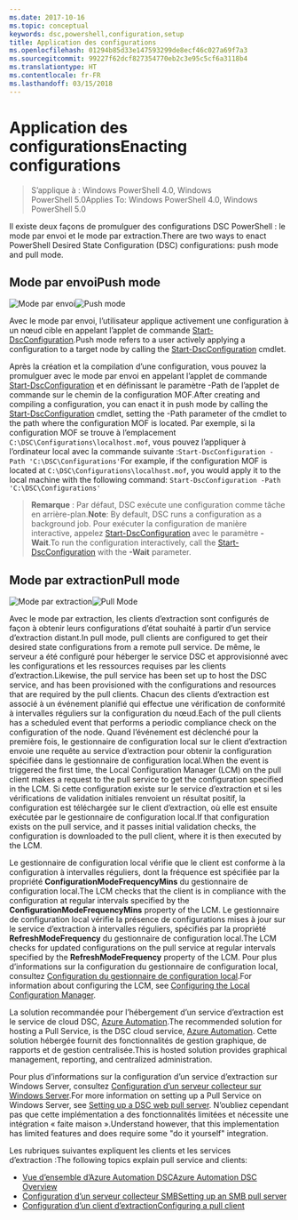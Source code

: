 ```yaml
---
ms.date: 2017-10-16
ms.topic: conceptual
keywords: dsc,powershell,configuration,setup
title: Application des configurations
ms.openlocfilehash: 01294b85d33e147593299de8ecf46c027a69f7a3
ms.sourcegitcommit: 99227f62dcf827354770eb2c3e95c5cf6a3118b4
ms.translationtype: HT
ms.contentlocale: fr-FR
ms.lasthandoff: 03/15/2018
---
```

# <a name="enacting-configurations"></a><span data-ttu-id="79dc4-103">Application des configurations</span><span class="sxs-lookup"><span data-stu-id="79dc4-103">Enacting configurations</span></span>

><span data-ttu-id="79dc4-104">S’applique à : Windows PowerShell 4.0, Windows PowerShell 5.0</span><span class="sxs-lookup"><span data-stu-id="79dc4-104">Applies To: Windows PowerShell 4.0, Windows PowerShell 5.0</span></span>

<span data-ttu-id="79dc4-105">Il existe deux façons de promulguer des configurations DSC PowerShell : le mode par envoi et le mode par extraction.</span><span class="sxs-lookup"><span data-stu-id="79dc4-105">There are two ways to enact PowerShell Desired State Configuration (DSC) configurations: push mode and pull mode.</span></span>

## <a name="push-mode"></a><span data-ttu-id="79dc4-106">Mode par envoi</span><span class="sxs-lookup"><span data-stu-id="79dc4-106">Push mode</span></span>

<span data-ttu-id="79dc4-107">![Mode par envoi](images/pushModel.png "Fonctionnement du mode par envoi")</span><span class="sxs-lookup"><span data-stu-id="79dc4-107">![Push mode](images/pushModel.png "How push mode works")</span></span>

<span data-ttu-id="79dc4-108">Avec le mode par envoi, l’utilisateur applique activement une configuration à un nœud cible en appelant l’applet de commande [Start-DscConfiguration](https://technet.microsoft.com/library/dn521623.aspx).</span><span class="sxs-lookup"><span data-stu-id="79dc4-108">Push mode refers to a user actively applying a configuration to a target node by calling the [Start-DscConfiguration](https://technet.microsoft.com/library/dn521623.aspx) cmdlet.</span></span>

<span data-ttu-id="79dc4-109">Après la création et la compilation d’une configuration, vous pouvez la promulguer avec le mode par envoi en appelant l’applet de commande [Start-DscConfiguration](https://technet.microsoft.com/library/dn521623.aspx) et en définissant le paramètre -Path de l’applet de commande sur le chemin de la configuration MOF.</span><span class="sxs-lookup"><span data-stu-id="79dc4-109">After creating and compiling a configuration, you can enact it in push mode by calling the [Start-DscConfiguration](https://technet.microsoft.com/library/dn521623.aspx) cmdlet, setting the -Path parameter of the cmdlet to the path where the configuration MOF is located.</span></span>
<span data-ttu-id="79dc4-110">Par exemple, si la configuration MOF se trouve à l’emplacement `C:\DSC\Configurations\localhost.mof`, vous pouvez l’appliquer à l’ordinateur local avec la commande suivante :`Start-DscConfiguration -Path 'C:\DSC\Configurations'`</span><span class="sxs-lookup"><span data-stu-id="79dc4-110">For example, if the configuration MOF is located at `C:\DSC\Configurations\localhost.mof`, you would apply it to the local machine with the following command: `Start-DscConfiguration -Path 'C:\DSC\Configurations'`</span></span>

> <span data-ttu-id="79dc4-111">__Remarque__ : Par défaut, DSC exécute une configuration comme tâche en arrière-plan.</span><span class="sxs-lookup"><span data-stu-id="79dc4-111">__Note__: By default, DSC runs a configuration as a background job.</span></span> <span data-ttu-id="79dc4-112">Pour exécuter la configuration de manière interactive, appelez [Start-DscConfiguration](https://technet.microsoft.com/library/dn521623.aspx) avec le paramètre __-Wait__.</span><span class="sxs-lookup"><span data-stu-id="79dc4-112">To run the configuration interactively, call the [Start-DscConfiguration](https://technet.microsoft.com/library/dn521623.aspx) with the __-Wait__ parameter.</span></span>

## <a name="pull-mode"></a><span data-ttu-id="79dc4-113">Mode par extraction</span><span class="sxs-lookup"><span data-stu-id="79dc4-113">Pull mode</span></span>

<span data-ttu-id="79dc4-114">![Mode par extraction](images/pullModel.png "Fonctionnement du mode par extraction")</span><span class="sxs-lookup"><span data-stu-id="79dc4-114">![Pull Mode](images/pullModel.png "How pull mode works")</span></span>

<span data-ttu-id="79dc4-115">Avec le mode par extraction, les clients d’extraction sont configurés de façon à obtenir leurs configurations d’état souhaité à partir d’un service d’extraction distant.</span><span class="sxs-lookup"><span data-stu-id="79dc4-115">In pull mode, pull clients are configured to get their desired state configurations from a remote pull service.</span></span>
<span data-ttu-id="79dc4-116">De même, le serveur a été configuré pour héberger le service DSC et approvisionné avec les configurations et les ressources requises par les clients d’extraction.</span><span class="sxs-lookup"><span data-stu-id="79dc4-116">Likewise, the pull service has been set up to host the DSC service, and has been provisioned with the configurations and resources that are required by the pull clients.</span></span>
<span data-ttu-id="79dc4-117">Chacun des clients d’extraction est associé à un événement planifié qui effectue une vérification de conformité à intervalles réguliers sur la configuration du nœud.</span><span class="sxs-lookup"><span data-stu-id="79dc4-117">Each of the pull clients has a scheduled event that performs a periodic compliance check on the configuration of the node.</span></span>
<span data-ttu-id="79dc4-118">Quand l’événement est déclenché pour la première fois, le gestionnaire de configuration local sur le client d’extraction envoie une requête au service d’extraction pour obtenir la configuration spécifiée dans le gestionnaire de configuration local.</span><span class="sxs-lookup"><span data-stu-id="79dc4-118">When the event is triggered the first time, the Local Configuration Manager (LCM) on the pull client makes a request to the pull service to get the configuration specified in the LCM.</span></span>
<span data-ttu-id="79dc4-119">Si cette configuration existe sur le service d’extraction et si les vérifications de validation initiales renvoient un résultat positif, la configuration est téléchargée sur le client d’extraction, où elle est ensuite exécutée par le gestionnaire de configuration local.</span><span class="sxs-lookup"><span data-stu-id="79dc4-119">If that configuration exists on the pull service, and it passes initial validation checks, the configuration is downloaded to the pull client, where it is then executed by the LCM.</span></span>

<span data-ttu-id="79dc4-120">Le gestionnaire de configuration local vérifie que le client est conforme à la configuration à intervalles réguliers, dont la fréquence est spécifiée par la propriété **ConfigurationModeFrequencyMins** du gestionnaire de configuration local.</span><span class="sxs-lookup"><span data-stu-id="79dc4-120">The LCM checks that the client is in compliance with the configuration at regular intervals specified by the **ConfigurationModeFrequencyMins** property of the LCM.</span></span>
<span data-ttu-id="79dc4-121">Le gestionnaire de configuration local vérifie la présence de configurations mises à jour sur le service d’extraction à intervalles réguliers, spécifiés par la propriété **RefreshModeFrequency** du gestionnaire de configuration local.</span><span class="sxs-lookup"><span data-stu-id="79dc4-121">The LCM checks for updated configurations on the pull service at regular intervals specified by the **RefreshModeFrequency** property of the LCM.</span></span>
<span data-ttu-id="79dc4-122">Pour plus d’informations sur la configuration du gestionnaire de configuration local, consultez [Configuration du gestionnaire de configuration local](metaConfig.md).</span><span class="sxs-lookup"><span data-stu-id="79dc4-122">For information about configuring the LCM, see [Configuring the Local Configuration Manager](metaConfig.md).</span></span>

<span data-ttu-id="79dc4-123">La solution recommandée pour l’hébergement d’un service d’extraction est le service de cloud DSC, [Azure Automation](https://azure.microsoft.com/services/automation/).</span><span class="sxs-lookup"><span data-stu-id="79dc4-123">The recommended solution for hosting a Pull Service, is the DSC cloud service, [Azure Automation](https://azure.microsoft.com/services/automation/).</span></span>
<span data-ttu-id="79dc4-124">Cette solution hébergée fournit des fonctionnalités de gestion graphique, de rapports et de gestion centralisée.</span><span class="sxs-lookup"><span data-stu-id="79dc4-124">This is hosted solution provides graphical management, reporting, and centralized administration.</span></span>

<span data-ttu-id="79dc4-125">Pour plus d’informations sur la configuration d’un service d’extraction sur Windows Server, consultez [Configuration d’un serveur collecteur sur Windows Server](pullServer.md).</span><span class="sxs-lookup"><span data-stu-id="79dc4-125">For more information on setting up a Pull Service on Windows Server, see [Setting up a DSC web pull server](pullServer.md).</span></span>
<span data-ttu-id="79dc4-126">N’oubliez cependant pas que cette implémentation a des fonctionnalités limitées et nécessite une intégration « faite maison ».</span><span class="sxs-lookup"><span data-stu-id="79dc4-126">Understand however, that this implementation has limited features and does require some "do it yourself" integration.</span></span>

<span data-ttu-id="79dc4-127">Les rubriques suivantes expliquent les clients et les services d’extraction :</span><span class="sxs-lookup"><span data-stu-id="79dc4-127">The following topics explain pull service and clients:</span></span>

- [<span data-ttu-id="79dc4-128">Vue d’ensemble d’Azure Automation DSC</span><span class="sxs-lookup"><span data-stu-id="79dc4-128">Azure Automation DSC Overview</span></span>](https://docs.microsoft.com/en-us/azure/automation/automation-dsc-overview)
- [<span data-ttu-id="79dc4-129">Configuration d’un serveur collecteur SMB</span><span class="sxs-lookup"><span data-stu-id="79dc4-129">Setting up an SMB pull server</span></span>](pullServerSMB.md)
- [<span data-ttu-id="79dc4-130">Configuration d’un client d’extraction</span><span class="sxs-lookup"><span data-stu-id="79dc4-130">Configuring a pull client</span></span>](pullClientConfigID.md)
